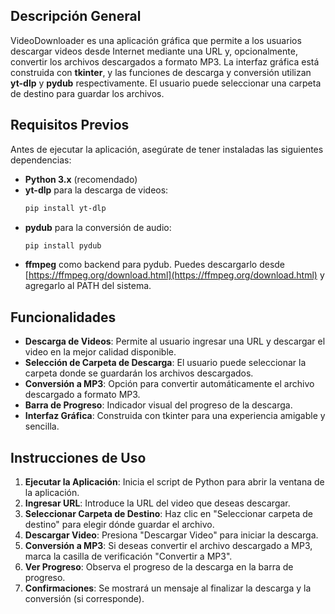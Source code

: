 ## Descripción General

VideoDownloader es una aplicación gráfica que permite a los usuarios descargar videos desde Internet mediante una URL y, opcionalmente, convertir los archivos descargados a formato MP3. La interfaz gráfica está construida con **tkinter**, y las funciones de descarga y conversión utilizan **yt-dlp** y **pydub** respectivamente. El usuario puede seleccionar una carpeta de destino para guardar los archivos.

## Requisitos Previos

Antes de ejecutar la aplicación, asegúrate de tener instaladas las siguientes dependencias:

- **Python 3.x** (recomendado)
- **yt-dlp** para la descarga de videos:
  ```bash
  pip install yt-dlp
  ```
- **pydub** para la conversión de audio:
  ```bash
  pip install pydub
  ```
- **ffmpeg** como backend para pydub. Puedes descargarlo desde [https://ffmpeg.org/download.html](https://ffmpeg.org/download.html) y agregarlo al PATH del sistema.

## Funcionalidades

- **Descarga de Videos**: Permite al usuario ingresar una URL y descargar el video en la mejor calidad disponible.
- **Selección de Carpeta de Descarga**: El usuario puede seleccionar la carpeta donde se guardarán los archivos descargados.
- **Conversión a MP3**: Opción para convertir automáticamente el archivo descargado a formato MP3.
- **Barra de Progreso**: Indicador visual del progreso de la descarga.
- **Interfaz Gráfica**: Construida con tkinter para una experiencia amigable y sencilla.

## Instrucciones de Uso

1. **Ejecutar la Aplicación**: Inicia el script de Python para abrir la ventana de la aplicación.
2. **Ingresar URL**: Introduce la URL del video que deseas descargar.
3. **Seleccionar Carpeta de Destino**: Haz clic en "Seleccionar carpeta de destino" para elegir dónde guardar el archivo.
4. **Descargar Video**: Presiona "Descargar Video" para iniciar la descarga.
5. **Conversión a MP3**: Si deseas convertir el archivo descargado a MP3, marca la casilla de verificación "Convertir a MP3".
6. **Ver Progreso**: Observa el progreso de la descarga en la barra de progreso.
7. **Confirmaciones**: Se mostrará un mensaje al finalizar la descarga y la conversión (si corresponde).
